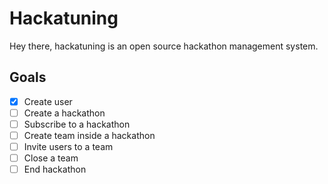 # Hackatuning
Hey there, hackatuning is an open source hackathon management system.

## Goals

- [x] Create user
- [ ] Create a hackathon
- [ ] Subscribe to a hackathon
- [ ] Create team inside a hackathon
- [ ] Invite users to a team
- [ ] Close a team
- [ ] End hackathon

